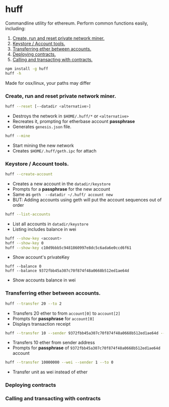 # huff

Commandline utility for ethereum. Perform common functions easily, including:

1. [Create, run and reset private network miner.](https://github.com/nomilous/huff#create-run-and-reset-private-network-miner)
2. [Keystore / Account tools.](https://github.com/nomilous/huff#keystore--account-tools)
3. [Transferring ether between accounts.](https://github.com/nomilous/huff#transferring-ether-between-accounts)
4. [Deploying contracts.](https://github.com/nomilous/huff#deploying-contracts)
5. [Calling and transacting with contracts.](https://github.com/nomilous/huff#calling-and-transacting-with-contracts)

```bash
npm install -g huff
huff -h
```

Made for osx/linux, your paths may differ


### Create, run and reset private network miner.

```bash
huff --reset [--datadir <alternative>]
```
* Destroys the network in `$HOME/.huff/*` or `<alternative>`
* Recreates it, prompting for etherbase account **passphrase**
* Generates `genesis.json` file.

```bash
huff --mine
```
* Start mining the new network
* Creates `$HOME/.huff/geth.ipc` for attach


### Keystore / Account tools.

```bash
huff --create-account
```
* Creates a new account in the `datadir/keystore`
* Prompts for a **passphrase** for the new account
* Same as `geth  --datadir ~/.huff/ account new`
* BUT: Adding accounts using geth will put the account sequences out of order

```bash
huff --list-accounts
```
* List all accounts in `datadir/keystore`
* Listing includes balance in wei

```bash
huff --show-key <account>
huff --show-key 0
huff --show-key c10d9bbb5c9481860997e8dc5c6ada6e0ccd6f61
```
* Show account's privateKey

```
huff --balance 0
huff --balance 9372fbb45a307c70f874f48a0668b512ed1ae64d
```
* Show accounts balance in wei

### Transferring ether between accounts.

```bash
huff --transfer 20 --to 2
```
* Transfers 20 ether to from `account[0]` to `account[2]`
* Prompts for **passphrase** for `account[0]`
* Displays transaction receipt

```bash
huff --transfer 10 --sender 9372fbb45a307c70f874f48a0668b512ed1ae64d --to 02a82e3e3fb4e2afb01971556373fa0e03898c79
```
* Transfers 10 ether from sender address
* Prompts for **passphrase** of `9372fbb45a307c70f874f48a0668b512ed1ae64d` account

```bash
huff --transfer 10000000 --wei --sender 1 --to 0
```
* Transfer unit as wei instead of ether 

### Deploying contracts


### Calling and transacting with contracts
